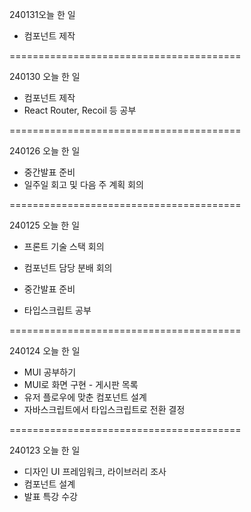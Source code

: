 240131오늘 한 일

- 컴포넌트 제작

========================================

240130 오늘 한 일

- 컴포넌트 제작
- React Router, Recoil 등 공부 

========================================

240126 오늘 한 일

- 중간발표 준비
- 일주일 회고 및 다음 주 계획 회의

========================================

240125 오늘 한 일

- 프론트 기술 스택 회의
- 컴포넌트 담당 분배 회의

- 중간발표 준비
- 타입스크립트 공부

========================================

240124 오늘 한 일

- MUI 공부하기
- MUI로 화면 구현 - 게시판 목록
- 유저 플로우에 맞춘 컴포넌트 설계
- 자바스크립트에서 타입스크립트로 전환 결정

========================================

240123 오늘 한 일

- 디자인 UI 프레임워크, 라이브러리 조사
- 컴포넌트 설계
- 발표 특강 수강
